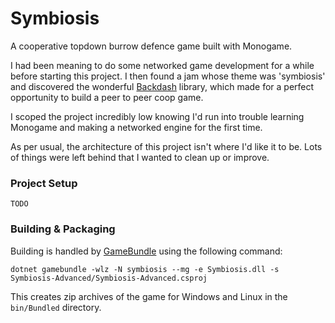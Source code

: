 # Symbiosis

A cooperative topdown burrow defence game built with Monogame. 

I had been meaning to do some networked game development for a while before starting this project.
I then found a jam whose theme was 'symbiosis' and discovered the wonderful 
[Backdash](https://delta3.studio/Backdash/)
library, which made for a perfect opportunity to build a peer to peer coop game.

I scoped the project incredibly low knowing I'd run into trouble learning Monogame and making a networked engine for
the first time.

As per usual, the architecture of this project isn't where I'd like it to be.
Lots of things were left behind that I wanted to clean up or improve.

### Project Setup

```
TODO
```

### Building & Packaging

Building is handled by [GameBundle](https://github.com/Ellpeck/GameBundle) using the following command:

```
dotnet gamebundle -wlz -N symbiosis --mg -e Symbiosis.dll -s Symbiosis-Advanced/Symbiosis-Advanced.csproj
```

This creates zip archives of the game for Windows and Linux in the `bin/Bundled` directory.
